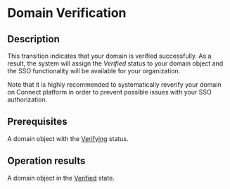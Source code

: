 # Domain Verification
## Description
This transition indicates that your domain is verified successfully. As a result, the system will assign the *Verified* status to your domain object and the SSO functionality will be available for your organization.

Note that it is highly recommended to systematically reverify your domain on Connect platform in order to prevent possible issues with your SSO authorization.
## Prerequisites
A domain object with the [Verifying](s-a-verifying.html) status.
## Operation results
A domain object in the [Verified](s-b-verified.html) state.
